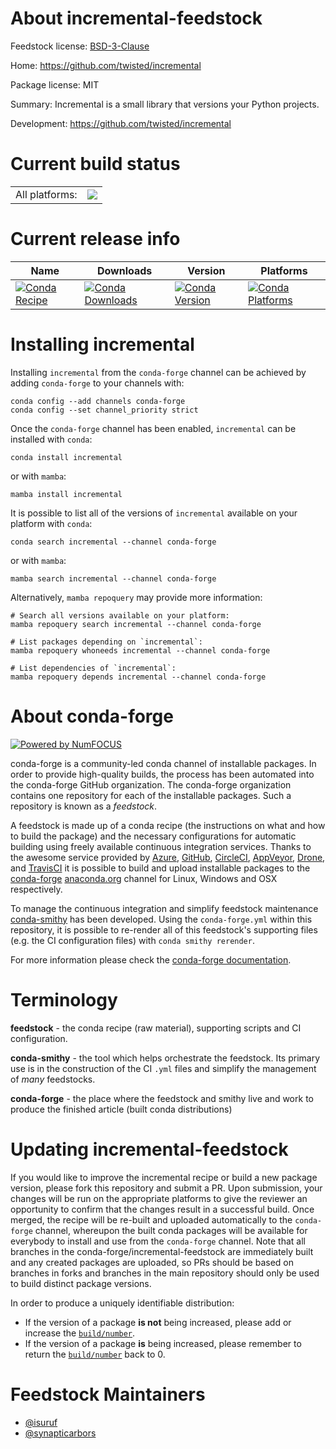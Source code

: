 About incremental-feedstock
===========================

Feedstock license: [BSD-3-Clause](https://github.com/conda-forge/incremental-feedstock/blob/main/LICENSE.txt)

Home: https://github.com/twisted/incremental

Package license: MIT

Summary: Incremental is a small library that versions your Python projects.

Development: https://github.com/twisted/incremental

Current build status
====================


<table><tr><td>All platforms:</td>
    <td>
      <a href="https://dev.azure.com/conda-forge/feedstock-builds/_build/latest?definitionId=5608&branchName=main">
        <img src="https://dev.azure.com/conda-forge/feedstock-builds/_apis/build/status/incremental-feedstock?branchName=main">
      </a>
    </td>
  </tr>
</table>

Current release info
====================

| Name | Downloads | Version | Platforms |
| --- | --- | --- | --- |
| [![Conda Recipe](https://img.shields.io/badge/recipe-incremental-green.svg)](https://anaconda.org/conda-forge/incremental) | [![Conda Downloads](https://img.shields.io/conda/dn/conda-forge/incremental.svg)](https://anaconda.org/conda-forge/incremental) | [![Conda Version](https://img.shields.io/conda/vn/conda-forge/incremental.svg)](https://anaconda.org/conda-forge/incremental) | [![Conda Platforms](https://img.shields.io/conda/pn/conda-forge/incremental.svg)](https://anaconda.org/conda-forge/incremental) |

Installing incremental
======================

Installing `incremental` from the `conda-forge` channel can be achieved by adding `conda-forge` to your channels with:

```
conda config --add channels conda-forge
conda config --set channel_priority strict
```

Once the `conda-forge` channel has been enabled, `incremental` can be installed with `conda`:

```
conda install incremental
```

or with `mamba`:

```
mamba install incremental
```

It is possible to list all of the versions of `incremental` available on your platform with `conda`:

```
conda search incremental --channel conda-forge
```

or with `mamba`:

```
mamba search incremental --channel conda-forge
```

Alternatively, `mamba repoquery` may provide more information:

```
# Search all versions available on your platform:
mamba repoquery search incremental --channel conda-forge

# List packages depending on `incremental`:
mamba repoquery whoneeds incremental --channel conda-forge

# List dependencies of `incremental`:
mamba repoquery depends incremental --channel conda-forge
```


About conda-forge
=================

[![Powered by
NumFOCUS](https://img.shields.io/badge/powered%20by-NumFOCUS-orange.svg?style=flat&colorA=E1523D&colorB=007D8A)](https://numfocus.org)

conda-forge is a community-led conda channel of installable packages.
In order to provide high-quality builds, the process has been automated into the
conda-forge GitHub organization. The conda-forge organization contains one repository
for each of the installable packages. Such a repository is known as a *feedstock*.

A feedstock is made up of a conda recipe (the instructions on what and how to build
the package) and the necessary configurations for automatic building using freely
available continuous integration services. Thanks to the awesome service provided by
[Azure](https://azure.microsoft.com/en-us/services/devops/), [GitHub](https://github.com/),
[CircleCI](https://circleci.com/), [AppVeyor](https://www.appveyor.com/),
[Drone](https://cloud.drone.io/welcome), and [TravisCI](https://travis-ci.com/)
it is possible to build and upload installable packages to the
[conda-forge](https://anaconda.org/conda-forge) [anaconda.org](https://anaconda.org/)
channel for Linux, Windows and OSX respectively.

To manage the continuous integration and simplify feedstock maintenance
[conda-smithy](https://github.com/conda-forge/conda-smithy) has been developed.
Using the ``conda-forge.yml`` within this repository, it is possible to re-render all of
this feedstock's supporting files (e.g. the CI configuration files) with ``conda smithy rerender``.

For more information please check the [conda-forge documentation](https://conda-forge.org/docs/).

Terminology
===========

**feedstock** - the conda recipe (raw material), supporting scripts and CI configuration.

**conda-smithy** - the tool which helps orchestrate the feedstock.
                   Its primary use is in the construction of the CI ``.yml`` files
                   and simplify the management of *many* feedstocks.

**conda-forge** - the place where the feedstock and smithy live and work to
                  produce the finished article (built conda distributions)


Updating incremental-feedstock
==============================

If you would like to improve the incremental recipe or build a new
package version, please fork this repository and submit a PR. Upon submission,
your changes will be run on the appropriate platforms to give the reviewer an
opportunity to confirm that the changes result in a successful build. Once
merged, the recipe will be re-built and uploaded automatically to the
`conda-forge` channel, whereupon the built conda packages will be available for
everybody to install and use from the `conda-forge` channel.
Note that all branches in the conda-forge/incremental-feedstock are
immediately built and any created packages are uploaded, so PRs should be based
on branches in forks and branches in the main repository should only be used to
build distinct package versions.

In order to produce a uniquely identifiable distribution:
 * If the version of a package **is not** being increased, please add or increase
   the [``build/number``](https://docs.conda.io/projects/conda-build/en/latest/resources/define-metadata.html#build-number-and-string).
 * If the version of a package **is** being increased, please remember to return
   the [``build/number``](https://docs.conda.io/projects/conda-build/en/latest/resources/define-metadata.html#build-number-and-string)
   back to 0.

Feedstock Maintainers
=====================

* [@isuruf](https://github.com/isuruf/)
* [@synapticarbors](https://github.com/synapticarbors/)

